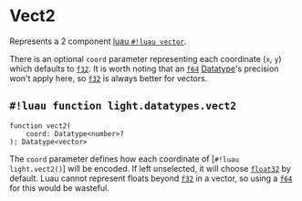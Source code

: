 # Vect2

Represents a 2 component <a href="https://luau.org/typecheck#builtin-types" target="_blank">luau `#!luau vector`</a>.

There is an optional `coord` parameter representing each coordinate (`x`, `y`) which defaults to
[`f32`](../numbers/floats.md). It is worth noting that an [`f64`](../numbers/floats.md) [Datatype](../index.md#what-is-a-datatype)'s
precision won't apply here, so [`f32`](../numbers/floats.md) is always better for vectors.

## `#!luau function light.datatypes.vect2`

```luau title='<!-- client --> <!-- server --> <!-- shared --> <!-- sync -->'
function vect2(
    coord: Datatype<number>?
): Datatype<vector>
```

The `coord` parameter defines how each coordinate of [`#!luau light.vect2()`] will be encoded. If left unselected, it
will choose [`float32`](../numbers/floats.md) by default. Luau cannot represent floats beyond
[`f32`](../numbers/floats.md) in a vector, so using a [`f64`](../numbers/floats.md) for this would be wasteful.

